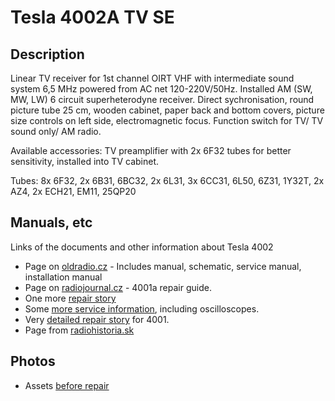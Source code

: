 # Tesla 4002A TV SE

##  Description

Linear TV receiver for 1st channel OIRT VHF with intermediate sound system 6,5 MHz powered from AC net 120-220V/50Hz. Installed AM (SW, MW, LW) 6 circuit superheterodyne receiver. Direct sychronisation, round picture tube 25 cm, wooden cabinet, paper back and bottom covers, picture size controls on left side, electromagnetic focus. Function switch for TV/ TV sound only/ AM radio.

Available accessories: TV preamplifier with 2x 6F32 tubes for better sensitivity, installed into TV cabinet. 

Tubes: 8x 6F32, 2x 6B31, 6BC32, 2x 6L31, 3x 6CC31, 6L50, 6Z31, 1Y32T, 2x AZ4, 2x ECH21, EM11, 25QP20 

## Manuals, etc

Links of the documents and other information about Tesla 4002

- Page on [oldradio.cz](http://www.oldradio.cz/ts4002.htm) - Includes manual, schematic, service manual, installation manual
- Page on [radiojournal.cz](http://www.radiojournal.cz/servisaky/4001a.pdf) - 4001a repair guide. 
- One more [repair story](https://danplatil.wbs.cz/Renovace-4001-2A.html)
- Some [more service information](http://www.radiohistoria.sk/Oldradio/main.nsf/wdownload?OpenForm&docid=STO-82846282), including oscilloscopes. 
- Very [detailed repair story](http://balek.v.sweb.cz/radiotechnika/restpr/4001/4001.htm) for 4001.
- Page from [radiohistoria.sk](http://www.radiohistoria.sk/Oldradio/main.nsf/wdocu/0000807)

## Photos

- Assets [before repair](assets/start/)
